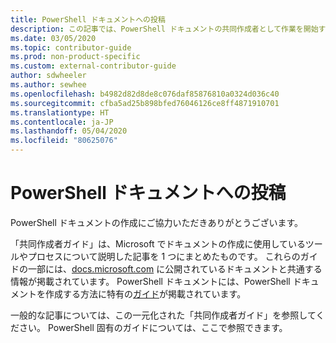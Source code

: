 ```yaml
---
title: PowerShell ドキュメントへの投稿
description: この記事では、PowerShell ドキュメントの共同作成者として作業を開始する方法の概要を説明します。
ms.date: 03/05/2020
ms.topic: contributor-guide
ms.prod: non-product-specific
ms.custom: external-contributor-guide
author: sdwheeler
ms.author: sewhee
ms.openlocfilehash: b4982d82d8de8c076daf85876810a0324d036c40
ms.sourcegitcommit: cfba5ad25b898bfed76046126ce8ff4871910701
ms.translationtype: HT
ms.contentlocale: ja-JP
ms.lasthandoff: 05/04/2020
ms.locfileid: "80625076"
---
```

# <a name="contributing-to-powershell-documentation"></a>PowerShell ドキュメントへの投稿

PowerShell ドキュメントの作成にご協力いただきありがとうございます。

「共同作成者ガイド」は、Microsoft でドキュメントの作成に使用しているツールやプロセスについて説明した記事を 1 つにまとめたものです。 これらのガイドの一部には、[docs.microsoft.com][docs] に公開されているドキュメントと共通する情報が掲載されています。 PowerShell ドキュメントには、PowerShell ドキュメントを作成する方法に特有の[ガイド][psdocs]が掲載されています。

一般的な記事については、この一元化された「共同作成者ガイド」を参照してください。 PowerShell 固有のガイドについては、ここで参照できます。

<!--link refs-->
[docs]: https://docs.microsoft.com/
[psdocs]: https://docs.microsoft.com/powershell/scripting/community/contributing/overview
